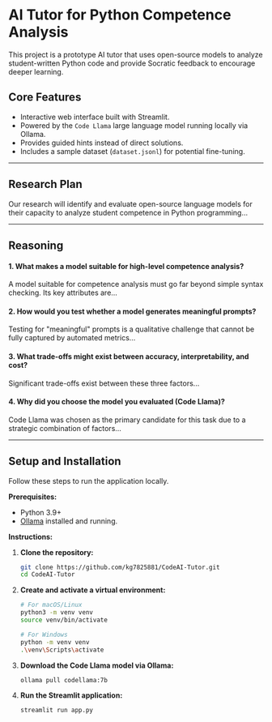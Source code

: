 # AI Tutor for Python Competence Analysis

This project is a prototype AI tutor that uses open-source models to analyze student-written Python code and provide Socratic feedback to encourage deeper learning.

## Core Features
- Interactive web interface built with Streamlit.
- Powered by the `Code Llama` large language model running locally via Ollama.
- Provides guided hints instead of direct solutions.
- Includes a sample dataset (`dataset.jsonl`) for potential fine-tuning.

---

## Research Plan

Our research will identify and evaluate open-source language models for their capacity to analyze student competence in Python programming...

---

## Reasoning

#### 1. What makes a model suitable for high-level competence analysis?
A model suitable for competence analysis must go far beyond simple syntax checking. Its key attributes are...

#### 2. How would you test whether a model generates meaningful prompts?
Testing for "meaningful" prompts is a qualitative challenge that cannot be fully captured by automated metrics...

#### 3. What trade-offs might exist between accuracy, interpretability, and cost?
Significant trade-offs exist between these three factors...

#### 4. Why did you choose the model you evaluated (Code Llama)?
Code Llama was chosen as the primary candidate for this task due to a strategic combination of factors...

---

## Setup and Installation

Follow these steps to run the application locally.

**Prerequisites:**
- Python 3.9+
- [Ollama](https://ollama.com) installed and running.

**Instructions:**
1.  **Clone the repository:**
    ```bash
    git clone https://github.com/kg7825881/CodeAI-Tutor.git
    cd CodeAI-Tutor
    ```

2.  **Create and activate a virtual environment:**
    ```bash
    # For macOS/Linux
    python3 -m venv venv
    source venv/bin/activate

    # For Windows
    python -m venv venv
    .\venv\Scripts\activate
    ```

3.  **Download the Code Llama model via Ollama:**
    ```bash
    ollama pull codellama:7b
    ```

4.  **Run the Streamlit application:**
    ```bash
    streamlit run app.py
    ```
